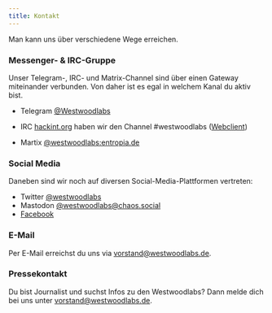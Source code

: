 ```yaml
---
title: Kontakt
---
```


Man kann uns über verschiedene Wege erreichen.

### Messenger- & IRC-Gruppe
Unser Telegram-, IRC- und Matrix-Channel sind über einen Gateway miteinander verbunden. Von daher ist es egal in welchem Kanal du aktiv bist.

* Telegram [@Westwoodlabs](https://t.me/westw00dlabs)

* IRC [hackint.org](https://www.hackint.org) haben wir den Channel #westwoodlabs ([Webclient](https://webirc.hackint.org/#westwoodlabs))
  
* Martix [@westwoodlabs:entropia.de](https://matrix.to/#/#westwoodlabs:entropia.de) 

### Social Media
Daneben sind wir noch auf diversen Social-Media-Plattformen vertreten:

* Twitter [@westwoodlabs](https://twitter.com/westwoodlabs)
* Mastodon [@westwoodlabs@chaos.social](https://mastodon.social/web/@westwoodlabs@chaos.social)
* [Facebook](https://www.facebook.com/westwoodlabs.de/)

### E-Mail
Per E-Mail erreichst du uns via [vorstand@westwoodlabs.de](mailto:vorstand@westwoodlabs.de).

### Pressekontakt
Du bist Journalist und suchst Infos zu den Westwoodlabs?
Dann melde dich bei uns unter [vorstand@westwoodlabs.de](mailto:vorstand@westwoodlabs.de).
